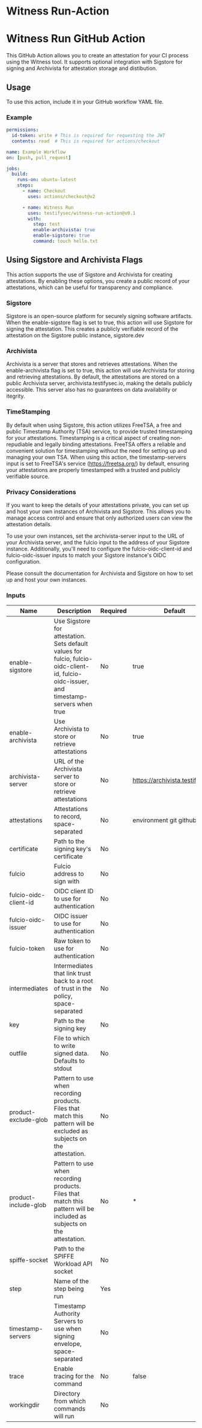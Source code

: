 # Witness Run-Action

# Witness Run GitHub Action

This GitHub Action allows you to create an attestation for your CI process using the Witness tool. It supports optional integration with Sigstore for signing and Archivista for attestation storage and distibution.

## Usage

To use this action, include it in your GitHub workflow YAML file.

### Example

```yaml
permissions:
  id-token: write # This is required for requesting the JWT
  contents: read  # This is required for actions/checkout

name: Example Workflow
on: [push, pull_request]

jobs:
  build:
    runs-on: ubuntu-latest
    steps:
      - name: Checkout
        uses: actions/checkout@v2

      - name: Witness Run
        uses: testifysec/witness-run-action@v0.1
        with:
          step: test
          enable-archivista: true
          enable-sigstore: true
          command: touch hello.txt
```

## Using Sigstore and Archivista Flags
This action supports the use of Sigstore and Archivista for creating attestations. By enabling these options, you create a public record of your attestations, which can be useful for transparency and compliance.

### Sigstore
Sigstore is an open-source platform for securely signing software artifacts. When the enable-sigstore flag is set to true, this action will use Sigstore for signing the attestation. This creates a publicly verifiable record of the attestation on the Sigstore public instance, sigstore.dev

### Archivista
Archivista is a server that stores and retrieves attestations. When the enable-archivista flag is set to true, this action will use Archivista for storing and retrieving attestations. By default, the attestations are stored on a public Archivista server, archivista.testifysec.io, making the details publicly accessible.  This server also has no guarantees on data availability or itegrity.

### TimeStamping

By default when using Sigstore, this action utilizes FreeTSA, a free and public Timestamp Authority (TSA) service, to provide trusted timestamping for your attestations. Timestamping is a critical aspect of creating non-repudiable and legally binding attestations. FreeTSA offers a reliable and convenient solution for timestamping without the need for setting up and managing your own TSA. When using this action, the timestamp-servers input is set to FreeTSA's service (https://freetsa.org/) by default, ensuring your attestations are properly timestamped with a trusted and publicly verifiable source.

### Privacy Considerations
If you want to keep the details of your attestations private, you can set up and host your own instances of Archivista and Sigstore. This allows you to manage access control and ensure that only authorized users can view the attestation details.

To use your own instances, set the archivista-server input to the URL of your Archivista server, and the fulcio input to the address of your Sigstore instance. Additionally, you'll need to configure the fulcio-oidc-client-id and fulcio-oidc-issuer inputs to match your Sigstore instance's OIDC configuration.

Please consult the documentation for Archivista and Sigstore on how to set up and host your own instances.


### Inputs

| Name                     | Description                                                                                          | Required | Default                               |
| ------------------------ | ---------------------------------------------------------------------------------------------------- | -------- | ------------------------------------- |
| enable-sigstore             | Use Sigstore for attestation. Sets default values for fulcio, fulcio-oidc-client-id, fulcio-oidc-issuer, and timestamp-servers when true | No       | true |
| enable-archivista        | Use Archivista to store or retrieve attestations                                                     | No       | true                                 | true |
| archivista-server        | URL of the Archivista server to store or retrieve attestations                                      | No       | <https://archivista.testifysec.io>      |
| attestations             | Attestations to record, space-separated                                                              | No       | environment git github                      |
| certificate              | Path to the signing key's certificate                                                                | No       |                                       |
| fulcio                   | Fulcio address to sign with                                                                          | No       |                                       |
| fulcio-oidc-client-id    | OIDC client ID to use for authentication                                                             | No       |                                       |
| fulcio-oidc-issuer       | OIDC issuer to use for authentication                                                                | No       |                                       |
| fulcio-token             | Raw token to use for authentication                                                                  | No       |                                       |
| intermediates            | Intermediates that link trust back to a root of trust in the policy, space-separated                | No       |                                       |
| key                      | Path to the signing key                                                                              | No       |                                       |
| outfile                  | File to which to write signed data. Defaults to stdout                                               | No       |                                       |
| product-exclude-glob     | Pattern to use when recording products. Files that match this pattern will be excluded as subjects on the attestation. | No       |                                       |
| product-include-glob     | Pattern to use when recording products. Files that match this pattern will be included as subjects on the attestation. | No       | *                                     |
| spiffe-socket            | Path to the SPIFFE Workload API socket                                                               | No       |                                       |
| step                     | Name of the step being run                                                                           | Yes      |                                       |
| timestamp-servers        | Timestamp Authority Servers to use when signing envelope, space-separated                           | No       |                                       |
| trace                    | Enable tracing for the command                                                                       | No       | false                                 |
| workingdir               | Directory from which commands will run                                                               | No       |                                       |

